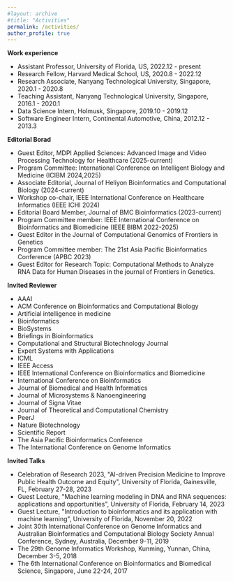```yaml
---
#layout: archive
#title: "Activities"
permalink: /activities/
author_profile: true
---
```


<b>Work experience</b>
- Assistant Professor, University of Florida, US, 2022.12 - present
- Research Fellow, Harvard Medical School, US, 2020.8 - 2022.12
- Research Associate, Nanyang Technological University, Singapore, 2020.1 - 2020.8
- Teaching Assistant, Nanyang Technological University, Singapore, 2016.1 - 2020.1
- Data Science Intern, Holmusk, Singapore, 2019.10 - 2019.12
- Software Engineer Intern, Continental Automotive, China, 2012.12 - 2013.3

<b>Editorial Borad</b>  
- Guest Editor, MDPI Applied Sciences: Advanced Image and Video Processing Technology for Healthcare (2025-current)
- Program Committee: International Conference on Intelligent Biology and Medicine (ICIBM 2024,2025)
- Associate Editorial, Journal of Heliyon Bioinformatics and Computational Biology (2024-current)
- Workshop co-chair, IEEE International Conference on Healthcare Informatics (IEEE ICHI 2024)
- Editorial Board Member, Journal of BMC Bioinformatics (2023-current)
- Program Committee member: IEEE International Conference on Bioinformatics and Biomedicine (IEEE BIBM 2022-2025)
- Guest Editor in the Journal of Computational Genomics of Frontiers in Genetics
- Program Committee member: The 21st Asia Pacific Bioinformatics Conference (APBC 2023)  
- Guest Editor for Research Topic: Computational Methods to Analyze RNA Data for Human Diseases in the journal of Frontiers in Genetics.  

<b>Invited Reviewer</b>   
- AAAI
- ACM Conference on Bioinformatics and Computational Biology 
- Artificial intelligence in medicine 
- Bioinformatics 
- BioSystems
- Briefings in Bioinformatics
- Computational and Structural Biotechnology Journal
- Expert Systems with Applications
- ICML 
- IEEE Access
- IEEE International Conference on Bioinformatics and Biomedicine  
- International Conference on Bioinformatics  
- Journal of Biomedical and Health Informatics
- Journal of Microsystems & Nanoengineering
- Journal of Signa Vitae 
- Journal of Theoretical and Computational Chemistry
- PeerJ
- Nature Biotechnology
- Scientific Report  
- The Asia Pacific Bioinformatics Conference  
- The International Conference on Genome Informatics  
 
 
<b>Invited Talks</b>
- Celebration of Research 2023, "AI-driven Precision Medicine to Improve Public Health Outcome and Equity", University of Florida, Gainesville, FL, February 27-28, 2023
- Guest Lecture, "Machine learning modeling in DNA and RNA sequences: applications and opportunities", University of Florida, February 14, 2023
- Guest Lecture, "Introduction to bioinformatics and its application with machine learning", University of Florida, November 20, 2022
- Joint 30th International Conference on Genome Informatics and Australian Bioinformatics and Computational Biology Society Annual Conference, Sydney, Australia, December 9-11, 2019
- The 29th Genome Informatics Workshop, Kunming, Yunnan, China, December 3-5, 2018
- The 6th International Conference on Bioinformatics and Biomedical Science, Singapore, June 22-24, 2017
